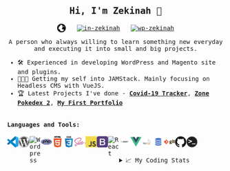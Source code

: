 <samp>
<h2 align="center">Hi, I'm Zekinah 👋</h2>
<p align="center">
<a href="https://www.zekinahlecaros.com/" target="blank"><img align="center" src=https://raw.githubusercontent.com/iconic/open-iconic/master/svg/globe.svg alt="zekinalecaros.com" height="20" width="20" /></a>
&emsp;
<a href="https://ph.linkedin.com/in/zekinah" target="blank"><img align="center" src=https://cdn.jsdelivr.net/npm/simple-icons@3.0.1/icons/linkedin.svg alt="in-zekinah" height="20" width="20" /></a>
  &emsp;
<a href="https://profiles.wordpress.org/zekinah/" target="blank"><img align="center" src=https://cdn.jsdelivr.net/npm/simple-icons@3.0.1/icons/wordpress.svg alt="wp-zekinah" height="20" width="20" /></a>
</p>
<p align="center">
A person who always willing to learn something new everyday and executing it into small and big projects.
</p>

- 🛠 Experienced in developing WordPress and Magento site and plugins.
- 👩🏻‍💻 Getting my self into JAMStack. Mainly focusing on Headless CMS with VueJS.
- 🏆 Latest Projects I've done - **[Covid-19 Tracker](https://github.com/zekinah/pandemiccovid-19)**, **[Zone Pokedex 2](https://github.com/zekinah/zone-pokedex2)**, **[My First Portfolio](https://github.com/zekinah/iamzekinah)** 
<br><br>

#### Languages and Tools:

<img align="left" alt="Visual Studio Code" width="26px" src="https://raw.githubusercontent.com/github/explore/80688e429a7d4ef2fca1e82350fe8e3517d3494d/topics/visual-studio-code/visual-studio-code.png" />
<img align="left" alt="Wordpress" width="26px" src="https://raw.githubusercontent.com/github/explore/80688e429a7d4ef2fca1e82350fe8e3517d3494d/topics/wordpress/wordpress.png" />
<img align="left" alt="Wordpress" width="26px" src="https://avatars.githubusercontent.com/u/168457?s=26" />
<img align="left" alt="PHP" width="26px" src="https://raw.githubusercontent.com/github/explore/80688e429a7d4ef2fca1e82350fe8e3517d3494d/topics/php/php.png" />
<img align="left" alt="HTML5" width="26px" src="https://raw.githubusercontent.com/github/explore/80688e429a7d4ef2fca1e82350fe8e3517d3494d/topics/html/html.png" />
<img align="left" alt="CSS3" width="26px" src="https://raw.githubusercontent.com/github/explore/80688e429a7d4ef2fca1e82350fe8e3517d3494d/topics/css/css.png" />
<img align="left" alt="Sass" width="26px" src="https://raw.githubusercontent.com/github/explore/80688e429a7d4ef2fca1e82350fe8e3517d3494d/topics/sass/sass.png" />
<img align="left" alt="JavaScript" width="26px" src="https://raw.githubusercontent.com/github/explore/80688e429a7d4ef2fca1e82350fe8e3517d3494d/topics/javascript/javascript.png" />
<img align="left" alt="React" width="26px" src="https://raw.githubusercontent.com/github/explore/80688e429a7d4ef2fca1e82350fe8e3517d3494d/topics/bootstrap/bootstrap.png" />
<img align="left" alt="React" width="26px" src="https://avatars.githubusercontent.com/u/22138497?s=26" />
<img align="left" alt="JavaScript" width="26px" src="https://raw.githubusercontent.com/github/explore/80688e429a7d4ef2fca1e82350fe8e3517d3494d/topics/jquery/jquery.png" />
<img align="left" alt="React" width="26px" src="https://raw.githubusercontent.com/github/explore/80688e429a7d4ef2fca1e82350fe8e3517d3494d/topics/vue/vue.png" />
<img align="left" alt="MySQL" width="26px" src="https://raw.githubusercontent.com/github/explore/80688e429a7d4ef2fca1e82350fe8e3517d3494d/topics/mysql/mysql.png" />
<img align="left" alt="SQL" width="26px" src="https://raw.githubusercontent.com/github/explore/80688e429a7d4ef2fca1e82350fe8e3517d3494d/topics/sql/sql.png" />
<img align="left" alt="Git" width="26px" src="https://raw.githubusercontent.com/github/explore/80688e429a7d4ef2fca1e82350fe8e3517d3494d/topics/git/git.png" />
<img align="left" alt="GitHub" width="26px" src="https://raw.githubusercontent.com/github/explore/78df643247d429f6cc873026c0622819ad797942/topics/github/github.png" />
<img align="left" alt="Terminal" width="26px" src="https://raw.githubusercontent.com/github/explore/80688e429a7d4ef2fca1e82350fe8e3517d3494d/topics/terminal/terminal.png" />


<br><br>

<details>
    <summary>📈 My Coding Stats</summary>

<!--START_SECTION:waka-->
**🐱 My Github Data** 

> 🏆 582 Contributions in the Year 2021
 > 
> 📦 160.9 kB Used in Github's Storage 
 > 
> 🚫 Not Opted to Hire
 > 
> 📜 30 Public Repositories 
 > 
> 🔑 29 Private Repositories  
 > 
**I'm an Early 🐤** 

```text
🌞 Morning    107 commits    ██░░░░░░░░░░░░░░░░░░░░░░░   9.09% 
🌆 Daytime    567 commits    ████████████░░░░░░░░░░░░░   48.17% 
🌃 Evening    389 commits    ████████░░░░░░░░░░░░░░░░░   33.05% 
🌙 Night      114 commits    ██░░░░░░░░░░░░░░░░░░░░░░░   9.69%

```
📅 **I'm Most Productive on Wednesday** 

```text
Monday       169 commits    ███░░░░░░░░░░░░░░░░░░░░░░   14.36% 
Tuesday      162 commits    ███░░░░░░░░░░░░░░░░░░░░░░   13.76% 
Wednesday    202 commits    ████░░░░░░░░░░░░░░░░░░░░░   17.16% 
Thursday     179 commits    ███░░░░░░░░░░░░░░░░░░░░░░   15.21% 
Friday       180 commits    ███░░░░░░░░░░░░░░░░░░░░░░   15.29% 
Saturday     145 commits    ███░░░░░░░░░░░░░░░░░░░░░░   12.32% 
Sunday       140 commits    ███░░░░░░░░░░░░░░░░░░░░░░   11.89%

```


📊 **This Week I Spent My Time On** 

```text
💬 Programming Languages: 
PHP                      30 hrs 35 mins      ████████████████████░░░░░   82.12% 
CSS                      3 hrs 24 mins       ██░░░░░░░░░░░░░░░░░░░░░░░   9.16% 
JavaScript               3 hrs 11 mins       ██░░░░░░░░░░░░░░░░░░░░░░░   8.56% 
Other                    3 mins              ░░░░░░░░░░░░░░░░░░░░░░░░░   0.16% 
Markdown                 0 secs              ░░░░░░░░░░░░░░░░░░░░░░░░░   0.0%

```

**I Mostly Code in PHP** 

```text
PHP                      32 repos            ███████████████░░░░░░░░░░   61.54% 
CSS                      6 repos             ███░░░░░░░░░░░░░░░░░░░░░░   11.54% 
JavaScript               5 repos             ██░░░░░░░░░░░░░░░░░░░░░░░   9.62% 
HTML                     5 repos             ██░░░░░░░░░░░░░░░░░░░░░░░   9.62% 
Vue                      4 repos             ██░░░░░░░░░░░░░░░░░░░░░░░   7.69%

```



 Last Updated on 19/09/2021
<!--END_SECTION:waka-->
</details>
</samp>
